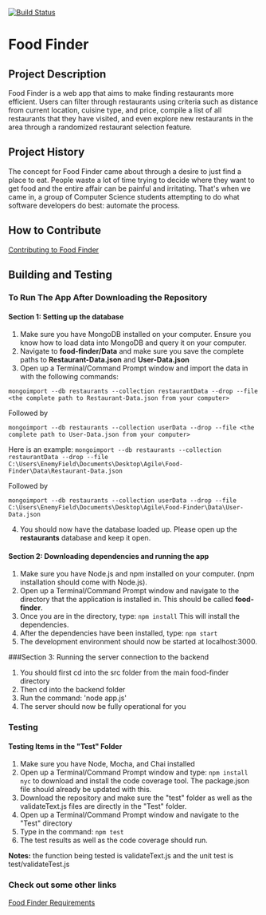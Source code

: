 [![Build Status](https://travis-ci.com/nyu-software-engineering/food-finder.svg?branch=master)](https://travis-ci.com/nyu-software-engineering/food-finder)

# Food Finder

## Project Description

Food Finder is a web app that aims to make finding restaurants more efficient. Users can filter through restaurants using criteria
such as distance from current location, cuisine type, and price, compile a list of all restaurants that they have visited, and even
explore new restaurants in the area through a randomized restaurant selection feature.

## Project History

The concept for Food Finder came about through a desire to just find a place to eat. People waste a lot of time trying to decide where
they want to get food and the entire affair can be painful and irritating. That's when we came in,
a group of Computer Science students attempting to do what software developers do best: automate the process.

## How to Contribute

[Contributing to Food Finder](https://github.com/nyu-software-engineering/food-finder/blob/master/CONTRIBUTING.md)

## Building and Testing

### To Run The App After Downloading the Repository

#### Section 1: Setting up the database
1. Make sure you have MongoDB installed on your computer. Ensure you know how to load data into MongoDB and query it on your computer. 
2. Navigate to **food-finder/Data** and make sure you save the complete paths to **Restaurant-Data.json** and **User-Data.json**
3. Open up a Terminal/Command Prompt window and import the data in with the following commands:

`mongoimport --db restaurants --collection restaurantData --drop --file <the complete path to Restaurant-Data.json from your computer>`

Followed by

`mongoimport --db restaurants --collection userData --drop --file <the complete path to User-Data.json from your computer>`

Here is an example: 
`mongoimport --db restaurants --collection restaurantData --drop --file C:\Users\EnemyField\Documents\Desktop\Agile\Food-Finder\Data\Restaurant-Data.json`

Followed by

`mongoimport --db restaurants --collection userData --drop --file C:\Users\EnemyField\Documents\Desktop\Agile\Food-Finder\Data\User-Data.json`

4. You should now have the database loaded up. Please open up the **restaurants** database and keep it open. 

#### Section 2: Downloading dependencies and running the app
1. Make sure you have Node.js and npm installed on your computer. (npm installation should come with Node.js).
2. Open up a Terminal/Command Prompt window and navigate to the directory that the application is installed in. This should be called **food-finder**.
3. Once you are in the directory, type:
   `npm install`
   This will install the dependencies.
4. After the dependencies have been installed, type:
   `npm start`
5. The development environment should now be started at localhost:3000.

###Section 3: Running the server connection to the backend
1. You should first cd into the src folder from the main food-finder directory
2. Then cd into the backend folder
3. Run the command:
   'node app.js'
4. The server should now be fully operational for you

### Testing

#### Testing Items in the "Test" Folder

1. Make sure you have Node, Mocha, and Chai installed
2. Open up a Terminal/Command Prompt window and type:
   `npm install nyc`
   to download and install the code coverage tool. The package.json file should already be updated with this.
3. Download the repository and make sure the "test" folder as well as the validateText.js files are directly in the "Test" folder.
4. Open up a Terminal/Command Prompt window and navigate to the "Test" directory
5. Type in the command:
   `npm test`
6. The test results as well as the code coverage should run.

**Notes:** the function being tested is validateText.js and the unit test is test/validateTest.js

### Check out some other links

[Food Finder Requirements](https://github.com/nyu-software-engineering/food-finder/blob/master/REQUIREMENTS.md)
